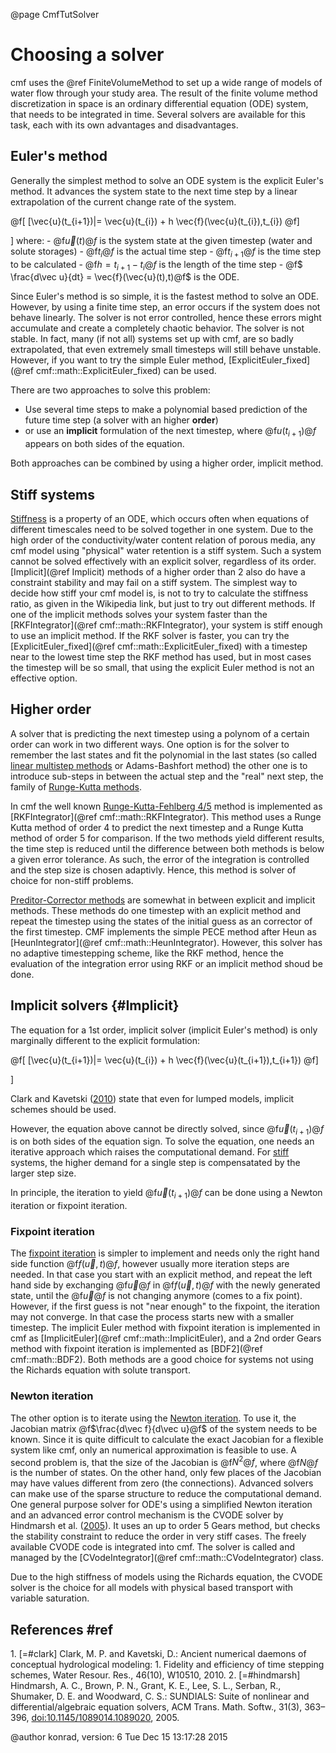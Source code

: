@page CmfTutSolver

# Choosing a solver

cmf uses the @ref FiniteVolumeMethod to set up a wide range of models of
water flow through your study area. The result of the finite volume
method discretization in space is an ordinary differential equation (ODE)
system, that needs to be integrated in time. Several solvers are
available for this task, each with its own advantages and disadvantages.

## Euler's method

Generally the simplest method to solve an ODE system is the explicit
Euler's method. It advances the system state to the next time step by a
linear extrapolation of the current change rate of the system.


@f[
[\vec{u}(t_{i+1})|= \vec{u}(t_{i}) + h \vec{f}(\vec{u}(t_{i}),t_{i})
@f]

\] where: - @f$\vec{u}(t)@f$ is the system state at the given timestep
(water and solute storages) - @f$t_i@f$ is the actual time step -
@f$t_{i+1}@f$ is the time step to be calculated - @f$h = t_{i+1} -
t_{i}@f$ is the length of the time step - @f$ \frac{d\vec u}{dt} =
\vec{f}(\vec{u}(t),t)@f$ is the ODE.

Since Euler's method is so simple, it is the fastest method to solve an
ODE. However, by using a finite time step, an error occurs if the system
does not behave linearly. The solver is not error controlled, hence
these errors might accumulate and create a completely chaotic behavior.
The solver is not stable. In fact, many (if not all) systems set up with
cmf, are so badly extrapolated, that even extremely small timesteps will
still behave unstable. However, if you want to try the simple Euler
method, [ExplicitEuler_fixed](@ref cmf::math::ExplicitEuler_fixed)
can be used.

There are two approaches to solve this problem:

- Use several time steps to make a polynomial based prediction of the
  future time step (a solver with an higher **order**)
- or use an **implicit** formulation of the next timestep, 
  where @f$u(t_{i+1})@f$ appears on both sides of the equation.

Both approaches can be combined by using a higher order, implicit
method.

## Stiff systems 

[Stiffness](http://en.wikipedia.org/wiki/Stiff_equation) is a property
of an ODE, which occurs often when equations of different timescales
need to be solved together in one system. Due to the high order of the
conductivity/water content relation of porous media, any cmf model using
"physical" water retention is a stiff system. Such a system cannot be
solved effectively with an explicit solver, regardless of its order.
[Implicit](@ref Implicit) methods of a higher order than 2 also do have a
constraint stability and may fail on a stiff system. The simplest way to
decide how stiff your cmf model is, is not to try to calculate the
stiffness ratio, as given in the Wikipedia link, but just to try out
different methods. If one of the implicit methods solves your system
faster than the [RKFIntegrator](@ref cmf::math::RKFIntegrator), your
system is stiff enough to use an implicit method. If the RKF solver is
faster, you can try the
[ExplicitEuler_fixed](@ref cmf::math::ExplicitEuler_fixed) with a
timestep near to the lowest time step the RKF method has used, but in
most cases the timestep will be so small, that using the explicit Euler
method is not an effective option.

## Higher order
A solver that is predicting the next timestep using a polynom of a
certain order can work in two different ways. One option is for the
solver to remember the last states and fit the polynomial in the last
states (so called [linear multistep methods](http://en.wikipedia.org/wiki/Linear_multistep_method) or
Adams-Bashfort method) the other one is to introduce sub-steps in
between the actual step and the "real" next step, the family of
[Runge-Kutta methods](http://en.wikipedia.org/wiki/Runge%E2%80%93Kutta_methods).

In cmf the well known
[Runge-Kutta-Fehlberg 4/5](http://en.wikipedia.org/wiki/Runge%E2%80%93Kutta%E2%80%93Fehlberg_method)
method is implemented as
[RKFIntegrator](@ref cmf::math::RKFIntegrator). This method uses a
Runge Kutta method of order 4 to predict the next timestep and a Runge
Kutta method of order 5 for comparison. If the two methods yield
different results, the time step is reduced until the difference between
both methods is below a given error tolerance. As such, the error of the
integration is controlled and the step size is chosen adaptivly. Hence,
this method is solver of choice for non-stiff problems.

[Preditor-Corrector methods](http://en.wikipedia.org/wiki/Predictor%E2%80%93corrector_method)
are somewhat in between explicit and implicit methods. These methods do
one timestep with an explicit method and repeat the timestep using the
states of the initial guess as an corrector of the first timestep. CMF
implements the simple PECE method after Heun as
[HeunIntegrator](@ref cmf::math::HeunIntegrator). However, this solver
has no adaptive timestepping scheme, like the RKF method, hence the
evaluation of the integration error using RKF or an implicit method
shoud be done.

## Implicit solvers {#Implicit}

The equation for a 1st order, implicit solver (implicit Euler's method)
is only marginally different to the explicit formulation:


@f[
[\vec{u}(t_{i+1})|= \vec{u}(t_{i}) + h \vec{f}(\vec{u}(t_{i+1}),t_{i+1})
@f]

\]

Clark and Kavetski ([2010](#clark)) state that even for lumped models,
implicit schemes should be used.

However, the equation above cannot be directly solved, since
@f$\vec{u}(t_{i+1})@f$ is on both sides of the equation sign. To solve
the equation, one needs an iterative approach which raises the
computational demand. For [stiff](#stiff) systems, the higher demand for
a single step is compensatated by the larger step size.

In principle, the iteration to yield @f$\vec{u}(t_{i+1})@f$ can be
done using a Newton iteration or fixpoint iteration.

### Fixpoint iteration

The [fixpoint iteration](http://en.wikipedia.org/wiki/Fixpoint) is
simpler to implement and needs only the right hand side function
@f$f(\vec u,t)@f$, however usually more iteration steps are needed. In
that case you start with an explicit method, and repeat the left hand
side by exchanging @f$\vec u@f$ in @f$f(\vec u,t)@f$ with the newly
generated state, until the @f$\vec u@f$ is not changing anymore (comes
to a fix point). However, if the first guess is not "near enough" to the
fixpoint, the iteration may not converge. In that case the process
starts new with a smaller timestep. The implicit Euler method with
fixpoint iteration is implemented in cmf as
[ImplicitEuler](@ref cmf::math::ImplicitEuler), and a 2nd order Gears
method with fixpoint iteration is implemented as
[BDF2](@ref cmf::math::BDF2). Both methods are a good choice for
systems not using the Richards equation with solute transport.

### Newton iteration

The other option is to iterate using the [Newton
iteration](http://en.wikipedia.org/wiki/Newton%27s_method). To use it,
the Jacobian matrix @f$\frac{d\vec f}{d\vec u}@f$ of the system needs
to be known. Since it is quite difficult to calculate the exact Jacobian
for a flexible system like cmf, only an numerical approximation is
feasible to use. A second problem is, that the size of the Jacobian is
@f$N^2@f$, where @f$N@f$ is the number of states. On the other hand,
only few places of the Jacobian may have values different from zero (the
connections). Advanced solvers can make use of the sparse structure to
reduce the computational demand. One general purpose solver for ODE's
using a simplified Newton iteration and an advanced error control
mechanism is the CVODE solver by Hindmarsh et al. ([2005](#hindmarsh)).
It uses an up to order 5 Gears method, but checks the stability
constraint to reduce the order in very stiff cases. The freely available
CVODE code is integrated into cmf. The solver is called and managed by
the [CVodeIntegrator](@ref cmf::math::CVodeIntegrator) class.

Due to the high stiffness of models using the Richards equation, the
CVODE solver is the choice for all models with physical based transport
with variable saturation.

## References \#ref

1\. \[=\#clark\] Clark, M. P. and Kavetski, D.: Ancient numerical
daemons of conceptual hydrological modeling: 1. Fidelity and efficiency
of time stepping schemes, Water Resour. Res., 46(10), W10510, 2010. 2.
\[=\#hindmarsh\] Hindmarsh, A. C., Brown, P. N., Grant, K. E., Lee, S.
L., Serban, R., Shumaker, D. E. and Woodward, C. S.: SUNDIALS: Suite of
nonlinear and differential/algebraic equation solvers, ACM Trans. Math.
Softw., 31(3), 363–396, <doi:10.1145/1089014.1089020>, 2005.

@author konrad, version: 6 Tue Dec 15 13:17:28 2015
